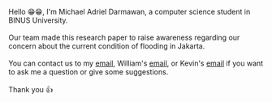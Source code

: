 Hello 😁😁, I'm Michael Adriel Darmawan, a computer science student in BINUS University.<br><br>
Our team made this research paper to raise awareness regarding our concern about the current condition of flooding in Jakarta.<br><br>
You can contact us to my <a href="mailto: michaeladriel080801@gmail.com">email<a>, William's <a href="mailto: Boentorowilliam@gmail.com">email<a>, or Kevin's <a href="mailto: kevinchristiansurya@gmail.com">email<a> if you want to ask me a question or give some suggestions.<br><br>
Thank you 👍
